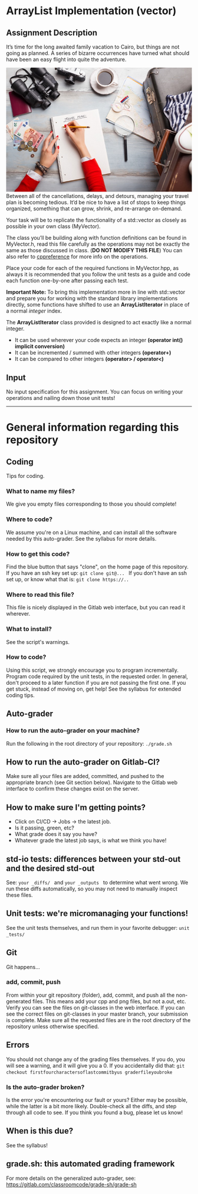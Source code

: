 

# ArrayList Implementation (vector)

## Assignment Description

It’s time for the long awaited family vacation to Cairo, but things are not going as planned. A series of bizarre occurrences have turned what should have been an easy flight into quite the adventure.

![](travel-plans.jpg)
Between all of the cancellations, delays, and detours, managing your travel plan is becoming tedious. It’d be nice to have a list of stops to keep things organized, something that can grow, shrink, and re-arrange on-demand. 

Your task will be to replicate the functionality of a std::vector as closely as possible in your own class (MyVector).

The class you’ll be building along with function definitions can be found in MyVector.h, read this file carefully as the operations may not be exactly the same as those discussed in class. (**DO NOT MODIFY THIS FILE**) You can also refer to [cppreference](https://en.cppreference.com/w/cpp/container/vector) for more info on the operations.

Place your code for each of the required functions in MyVector.hpp, as always it is recommended that you follow the unit tests as a guide and code each function one-by-one after passing each test.

**Important Note:**
To bring this implementation more in line with std::vector and prepare you for working with the standard library implementations directly, some functions have shifted to use an **ArrayListIterator** in place of a normal _integer_ index. 

The **ArrayListIterator** class provided is designed to act exactly like a normal integer.
* It can be used wherever your code expects an integer **(operator int() implicit conversion)**
* It can be incremented / summed with other integers **(operator+)**
* It can be compared to other integers **(operator> / operator<)**

## Input

No input specification for this assignment. You can focus on writing your operations and nailing down those unit tests!


---


# General information regarding this repository

## Coding
Tips for coding.

### What to name my files?
We give you empty files corresponding to those you should complete!

### Where to code?
We assume you're on a Linux machine, and can install all the software needed by this auto-grader.
See the syllabus for more details.

### How to get this code?
Find the blue button that says "clone", on the home page of this repository.
If you have an ssh key set up:
 `git clone git@... `
If you don't have an ssh set up, or know what that is:
 `git clone https://.. `

### Where to read this file?
This file is nicely displayed in the Gitlab web interface, but you can read it wherever.

### What to install?
See the script's warnings.

### How to code?
Using this script, we strongly encourage you to program incrementally. 
Program code required by the unit tests, in the requested order. 
In general, don't proceed to a later function if you are not passing the first one.
If you get stuck, instead of moving on, get help!
See the syllabus for extended coding tips.

## Auto-grader

### How to run the auto-grader on your machine?
Run the following in the root directory of your repository:
 `./grade.sh `

## How to run the auto-grader on Gitlab-CI?
Make sure all your files are added, committed, and pushed to the appropriate branch (see Git section below).
Navigate to the Gitlab web interface to confirm these changes exist on the server.

## How to make sure I'm getting points?
 * Click on CI/CD -> Jobs -> the latest job.
 * Is it passing, green, etc? 
 * What grade does it say you have?
 * Whatever grade the latest job says, is what we think you have!

## std-io tests: differences between your std-out and the desired std-out
See:  `your _diffs/ ` and  `your _outputs ` to determine what went wrong. 
We run these diffs automatically, so you may not need to manually inspect these files.

## Unit tests: we're micromanaging your functions!
See the unit tests themselves, and run them in your favorite debugger:
 `unit _tests/ `

## Git
Git happens...

### add, commit, push
From within your git repository (folder), add, commit, and push all the non-generated files. 
This means add your cpp and png files, but not a.out, etc.
Verify you can see the files on git-classes in the web interface.
If you can see the correct files on git-classes in your master branch, your submission is complete.
Make sure all the requested files are in the root directory of the repository unless otherwise specified.

## Errors
You should not change any of the grading files themselves. 
If you do, you will see a warning, and it will give you a 0.
If you accidentally did that:
`git checkout firstfourcharactersoflastcommitbyus graderfileyoubroke`

### Is the auto-grader broken?
Is the error you're encountering our fault or yours?
Either may be possible, while the latter is a bit more likely.
Double-check all the diffs, and step through all code to see.
If you think you found a bug, please let us know!

## When is this due?
See the syllabus!

## grade.sh: this automated grading framework
For more details on the generalized auto-grader, see:
https://gitlab.com/classroomcode/grade-sh/grade-sh

